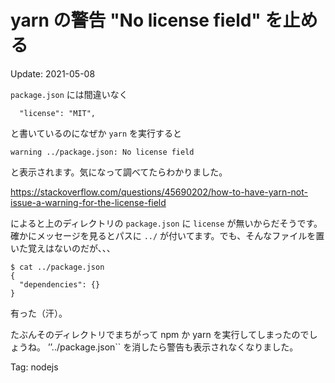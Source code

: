 yarn の警告 "No license field" を止める
=====

Update: 2021-05-08


``package.json`` には間違いなく

```
  "license": "MIT",
```

と書いているのになぜか ``yarn`` を実行すると

```
warning ../package.json: No license field
```

と表示されます。気になって調べてたらわかりました。

<https://stackoverflow.com/questions/45690202/how-to-have-yarn-not-issue-a-warning-for-the-license-field>

によると上のディレクトリの ``package.json`` に ``license`` が無いからだそうです。確かにメッセージを見るとパスに ``../`` が付いてます。でも、そんなファイルを置いた覚えはないのだが、、、

```
$ cat ../package.json
{
  "dependencies": {}
}
```

有った（汗）。

たぶんそのディレクトリでまちがって npm か yarn を実行してしまったのでしょうね。
’’../package.json`` を消したら警告も表示されなくなりました。



Tag: nodejs



